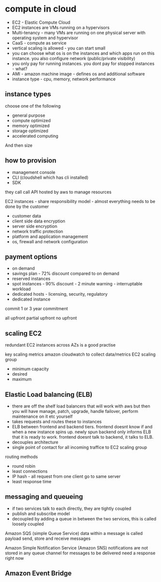 # compute in cloud

- EC2 - Elastic Compute Cloud
- EC2 instances are VMs running on a hypervisors
- Multi-tenancy - many VMs are running on one physical server with operating system and hypervisor
- CaaS - compute as service
- vertical scaling is allowed - you can start small
- you can choose what os is on the instances and which apps run on this instance. you also configure network (public/private visibility)
- you only pay for running instances. you dont pay for stopped instances - what?
- AMI - amazon machine image - defines os and additional software
- instance type - cpu, memory, network performance

## instance types
choose one of the following
- general purpose
- compute optimized
- memory optimized
- storage optimized
- accelerated computing

And then size

## how to provision
- management console
- CLI (cloudshell which has cli installed)
- SDK

they call call API hosted by aws to manage resources

EC2 instances - share responsibility model - almost everything needs to be done by the customer
- customer data
- client side data encryption
- server side encryption
- network traffic protection
- platform and application management
- os, firewall and network configuration

## payment options
- on demand
- savings plan - 72% discount compared to on demand
- reserved instances 
- spot instances - 90% discount - 2 minute warning - interruptable workload
- dedicated hosts - licensing, security, regulatory 
- dedicated instance

commit 1 or 3 year commitment

all upfront
partial upfront
no upfront

## scaling EC2
redundant EC2 instances across AZs is a good practise

key scaling metrics
amazon cloudwatch to collect data/metrics
EC2 scaling group
- minimum capacity
- desired 
- maximum 

## Elastic Load balancing (ELB)
- there are off the shelf load balancers that will work with aws but then you will have manage, patch, upgrade, handle failover, perform maintenance on it etc yourself
- takes requests and routes these to instances
- ELB between frontend and backend tiers. frontend doesnt know if and when a new instance spins up. newly spun backend only informs ELB that it is ready to work. frontend doesnt talk to backend, it talks to ELB.
- decouples architecture
- single point of contact for all incoming traffice to EC2 scaling group 

routing methods
- round robin
- least connections
- IP hash - all request from one client go to same server
- least response time

## messaging and queueing
- if two services talk to each directly, they are tightly coupled
- publish and subscribe model
- decoupled by adding a queue in between the two services, this is called loosely coupled

Amazon SQS (simple Queue Service)
data within a message is called payload
send, store and receive messages

Amazon Simple Notification Service (Amazon SNS)
notifications are not stored in any queue
channel for messages to be delivered
need a response right now

Amazon Event Bridge
- 




